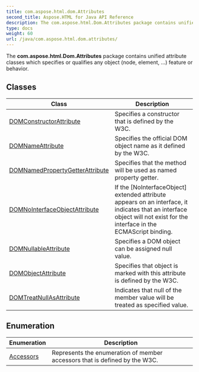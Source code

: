 ```yaml
---
title: com.aspose.html.dom.Attributes
second_title: Aspose.HTML for Java API Reference
description: The com.aspose.html.Dom.Attributes package contains unified attribute classes which specifies or qualifies any object node element ... feature or behavior
type: docs
weight: 60
url: /java/com.aspose.html.dom.attributes/
---
```

The **com.aspose.html.Dom.Attributes** package contains unified attribute classes which specifies or qualifies any object (node, element, ...) feature or behavior.

## Classes

| Class | Description |
| --- | --- |
| [DOMConstructorAttribute](./domconstructorattribute/) | Specifies a constructor that is defined by the W3C. |
| [DOMNameAttribute](./domnameattribute/) | Specifies the official DOM object name as it defined by the W3C. |
| [DOMNamedPropertyGetterAttribute](./domnamedpropertygetterattribute/) | Specifies that the method will be used as named property getter. |
| [DOMNoInterfaceObjectAttribute](./domnointerfaceobjectattribute/) | If the [NoInterfaceObject] extended attribute appears on an interface, it indicates that an interface object will not exist for the interface in the ECMAScript binding. |
| [DOMNullableAttribute](./domnullableattribute/) | Specifies a DOM object can be assigned null value. |
| [DOMObjectAttribute](./domobjectattribute/) | Specifies that object is marked with this attribute is defined by the W3C. |
| [DOMTreatNullAsAttribute](./domtreatnullasattribute/) | Indicates that null of the member value will be treated as specified value. |
## Enumeration

| Enumeration | Description |
| --- | --- |
| [Accessors](./accessors/) | Represents the enumeration of member accessors that is defined by the W3C. |
